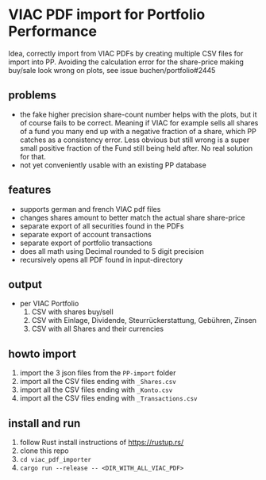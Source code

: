 # VIAC PDF import for Portfolio Performance

Idea, correctly import from VIAC PDFs by creating multiple CSV files for import into PP.
Avoiding the calculation error for the share-price making buy/sale look wrong on plots, see issue buchen/portfolio#2445

## problems

- the fake higher precision share-count number helps with the plots, but it of course fails to be correct.
  Meaning if VIAC for example sells all shares of a fund you many end up with a negative fraction of a share, which PP catches as a consistency error. Less obvious but still wrong is a super small positive fraction of the Fund still being held after. No real solution for that.
- not yet conveniently usable with an existing PP database

## features

- supports german and french VIAC pdf files
- changes shares amount to better match the actual share share-price
- separate export of all securities found in the PDFs
- separate export of account transactions
- separate export of portfolio transactions
- does all math using Decimal rounded to 5 digit precision
- recursively opens all PDF found in input-directory

## output

- per VIAC Portfolio
  1. CSV with shares buy/sell
  2. CSV with Einlage, Dividende, Steurrückerstattung, Gebühren, Zinsen
  3. CSV with all Shares and their currencies

## howto import

1. import the 3 json files from the `PP-import` folder
2. import all the CSV files ending with `_Shares.csv`
3. import all the CSV files ending with `_Konto.csv`
4. import all the CSV files ending with `_Transactions.csv`

## install and run

1. follow Rust install instructions of https://rustup.rs/
2. clone this repo
3. `cd viac_pdf_importer`
4. `cargo run --release -- <DIR_WITH_ALL_VIAC_PDF>`
